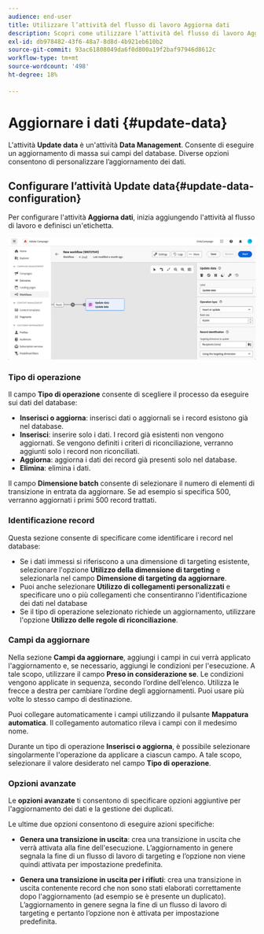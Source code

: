 ```yaml
---
audience: end-user
title: Utilizzare l’attività del flusso di lavoro Aggiorna dati
description: Scopri come utilizzare l’attività del flusso di lavoro Aggiorna dati
exl-id: db978482-43f6-48a7-8d8d-4b921eb610b2
source-git-commit: 93ac61808049da6f0d800a19f2baf97946d8612c
workflow-type: tm+mt
source-wordcount: '498'
ht-degree: 18%

---
```


# Aggiornare i dati {#update-data}

L&#39;attività **Update data** è un&#39;attività **Data Management**. Consente di eseguire un aggiornamento di massa sui campi del database. Diverse opzioni consentono di personalizzare l’aggiornamento dei dati.

<!--
The **Operation type** field lets you choose the process to be carried out on the data in the database. Select the first option to add data or update (it if it has already been added). You can also only add data, only update data, or delete data. Select the **Update and merge collections** to select a primary record to link duplicates to, and delete those duplicates safely

Specify how to identify the records in the database: if data relate to an existing targeting dimension, select the **Using the targeting dimension** option and select the targeting dimension and fields to update. Otherwise, specify one or more custom links to identify the data in the database, or direct use of reconciliation keys.

Select the fields to update and reconciliation settings. You can use the **Auto-mapping** option to automatically identify the fields to be updated.

The **Advanced options** section let you specify additional settings to manage data and duplicates.

Toggle the **Generate an outbound transition** option to add an outbound transition that will be activated at the end of the execution of the **Update data** activity. The update generally marks the end of a targeting workflow and therefore the option is not activated by default.

Toggle the **Generate an outbound transition for rejects** option to add an outbound transition containing records that have not been correctly processed after the update (for example if there is a duplicate). The update generally marks the end of a targeting workflow and therefore the option is not activated by default.
-->

## Configurare l’attività Update data{#update-data-configuration}

Per configurare l&#39;attività **Aggiorna dati**, inizia aggiungendo l&#39;attività al flusso di lavoro e definisci un&#39;etichetta.

![](../assets/workflow-update-data.png)

### Tipo di operazione

Il campo **Tipo di operazione** consente di scegliere il processo da eseguire sui dati del database:

* **Inserisci o aggiorna**: inserisci dati o aggiornali se i record esistono già nel database.
* **Inserisci**: inserire solo i dati. I record già esistenti non vengono aggiornati. Se vengono definiti i criteri di riconciliazione, verranno aggiunti solo i record non riconciliati.
* **Aggiorna**: aggiorna i dati dei record già presenti solo nel database.
* **Elimina**: elimina i dati.

Il campo **Dimensione batch** consente di selezionare il numero di elementi di transizione in entrata da aggiornare. Se ad esempio si specifica 500, verranno aggiornati i primi 500 record trattati.

### Identificazione record

Questa sezione consente di specificare come identificare i record nel database:

* Se i dati immessi si riferiscono a una dimensione di targeting esistente, selezionare l&#39;opzione **Utilizzo della dimensione di targeting** e selezionarla nel campo **Dimensione di targeting da aggiornare**.
* Puoi anche selezionare **Utilizzo di collegamenti personalizzati** e specificare uno o più collegamenti che consentiranno l&#39;identificazione dei dati nel database
* Se il tipo di operazione selezionato richiede un aggiornamento, utilizzare l&#39;opzione **Utilizzo delle regole di riconciliazione**.

### Campi da aggiornare

Nella sezione **Campi da aggiornare**, aggiungi i campi in cui verrà applicato l&#39;aggiornamento e, se necessario, aggiungi le condizioni per l&#39;esecuzione. A tale scopo, utilizzare il campo **Preso in considerazione se**. Le condizioni vengono applicate in sequenza, secondo l’ordine dell’elenco. Utilizza le frecce a destra per cambiare l’ordine degli aggiornamenti. Puoi usare più volte lo stesso campo di destinazione.

Puoi collegare automaticamente i campi utilizzando il pulsante **Mappatura automatica**. Il collegamento automatico rileva i campi con il medesimo nome.

Durante un tipo di operazione **Inserisci o aggiorna**, è possibile selezionare singolarmente l&#39;operazione da applicare a ciascun campo. A tale scopo, selezionare il valore desiderato nel campo **Tipo di operazione**.

### Opzioni avanzate

Le **opzioni avanzate** ti consentono di specificare opzioni aggiuntive per l&#39;aggiornamento dei dati e la gestione dei duplicati.

<!--
* **Disable automatic key management**
* **Disable audit**
* **Empty the destination value if the source value is empty**
* **Update all columns with matching names**
* **Ignore records which concern the same target**: only the first in the list of expressions will be considered
-->

Le ultime due opzioni consentono di eseguire azioni specifiche:

* **Genera una transizione in uscita**: crea una transizione in uscita che verrà attivata alla fine dell&#39;esecuzione. L’aggiornamento in genere segnala la fine di un flusso di lavoro di targeting e l’opzione non viene quindi attivata per impostazione predefinita.

* **Genera una transizione in uscita per i rifiuti**: crea una transizione in uscita contenente record che non sono stati elaborati correttamente dopo l&#39;aggiornamento (ad esempio se è presente un duplicato). L’aggiornamento in genere segna la fine di un flusso di lavoro di targeting e pertanto l’opzione non è attivata per impostazione predefinita.
